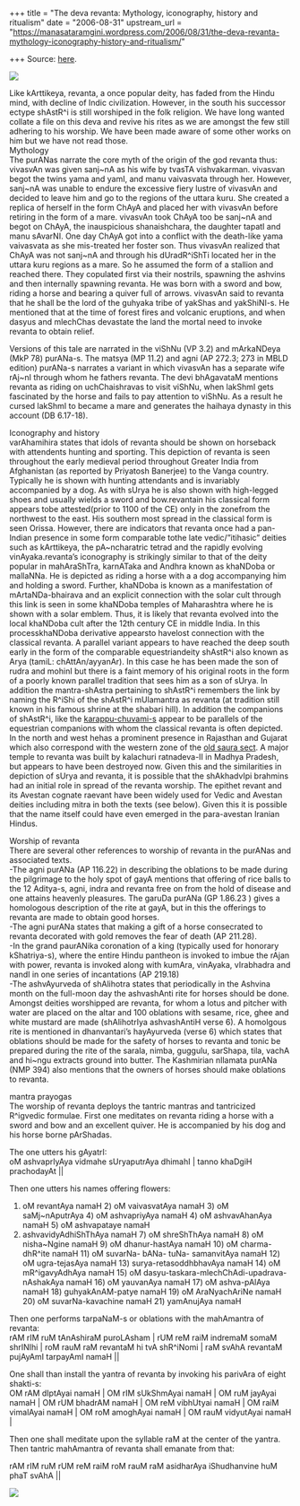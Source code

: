 +++
title = "The deva revanta: Mythology, iconography, history and ritualism"
date = "2006-08-31"
upstream_url = "https://manasataramgini.wordpress.com/2006/08/31/the-deva-revanta-mythology-iconography-history-and-ritualism/"

+++
Source: [here](https://manasataramgini.wordpress.com/2006/08/31/the-deva-revanta-mythology-iconography-history-and-ritualism/).



[![](https://i0.wp.com/photos1.blogger.com/blogger/2010/410/320/revanta.jpg)](http://photos1.blogger.com/blogger/2010/410/1600/revanta.jpg)

Like kArttikeya, revanta, a once popular deity, has faded from the Hindu
mind, with decline of Indic civilization. However, in the south his
successor ectype shAstR^i is still worshiped in the folk religion. We
have long wanted collate a file on this deva and revive his rites as we
are amongst the few still adhering to his worship. We have been made
aware of some other works on him but we have not read those.  
Mythology  
The purANas narrate the core myth of the origin of the god revanta
thus:  
vivasvAn was given sanj\~nA as his wife by tvasTA vishvakarman. vivasvan
begot the twins yama and yamI, and manu vaivasvata through her. However,
sanj\~nA was unable to endure the excessive fiery lustre of vivasvAn and
decided to leave him and go to the regions of the uttara kuru. She
created a replica of herself in the form ChAyA and placed her with
vivasvAn before retiring in the form of a mare. vivasvAn took ChAyA too
be sanj\~nA and begot on ChAyA, the inauspicious shanaishchara, the
daughter tapatI and manu sAvarNI. One day ChAyA got into a conflict with
the death-like yama vaivasvata as she mis-treated her foster son. Thus
vivasvAn realized that ChAyA was not sanj\~nA and through his
dUradR^iShTi located her in the uttara kuru regions as a mare. So he
assumed the form of a stallion and reached there. They copulated first
via their nostrils, spawning the ashvins and then internally spawning
revanta. He was born with a sword and bow, riding a horse and bearing a
quiver full of arrows. vivasvAn said to revanta that he shall be the
lord of the guhyaka tribe of yakShas and yakShiNI-s. He mentioned that
at the time of forest fires and volcanic eruptions, and when dasyus and
mlechChas devastate the land the mortal need to invoke revanta to obtain
relief.

Versions of this tale are narrated in the viShNu (VP 3.2) and mArkaNDeya
(MkP 78) purANa-s. The matsya (MP 11.2) and agni (AP 272.3; 273 in MBLD
edition) purANa-s narrates a variant in which vivasvAn has a separate
wife rAj\~nI through whom he fathers revanta. The devi bhAgavataM
mentions revanta as riding on uchChaishravas to visit viShNu, when
lakShmI gets fascinated by the horse and fails to pay attention to
viShNu. As a result he cursed lakShmI to became a mare and generates the
haihaya dynasty in this account (DB 6.17-18).

Iconography and history  
varAhamihira states that idols of revanta should be shown on horseback
with attendents hunting and sporting. This depiction of revanta is seen
throughout the early medieval period throughout Greater India from
Afghanistan (as reported by Priyatosh Banerjee) to the Vanga country.
Typically he is shown with hunting attendants and is invariably
accompanied by a dog. As with sUrya he is also shown with high-legged
shoes and usually wields a sword and bow.revantain his classical form
appears tobe attested(prior to 1100 of the CE) only in the zonefrom
the northwest to the east. His southern most spread in the classical
form is seen Orissa. However, there are indicators that revanta once had
a pan-Indian presence in some form comparable tothe late
vedic/”itihasic” deities such as kArttikeya, the pA\~ncharatric tetrad
and the rapidly evolving vinAyaka.revanta’s iconography is strikingly
similar to that of the deity popular in mahAraShTra, karnATaka and
Andhra known as khaNDoba or mallaNNa. He is depicted as riding a horse
with a a dog accompanying him and holding a sword. Further, khaNDoba is
known as a manifestation of mArtaNDa-bhairava and an explicit connection
with the solar cult through this link is seen in some khaNDoba temples
of Maharashtra where he is shown with a solar emblem. Thus, it is likely
that revanta evolved into the local khaNDoba cult after the 12th century
CE in middle India. In this processkhaNDoba derivative appearsto
havelost connection with the classical revanta. A parallel variant
appears to have reached the deep south early in the form of the
comparable equestriandeity shAstR^i also known as Arya (tamiL:
chAttAn/ayyanAr). In this case he has been made the son of rudra and
mohinI but there is a faint memory of his original roots in the form of
a poorly known parallel tradition that sees him as a son of sUrya. In
addition the mantra-shAstra pertaining to shAstR^i remembers the link by
naming the R^iShi of the shAstR^i mUlamantra as revanta (at tradition
still known in his famous shrine at the shabari hill). In addition the
companions of shAstR^i, like the
[karappu-chuvami-s](https://manasataramgini.wordpress.com/2007/06/16/shasta-in-the-dravida-country/ "shAstA in the drAviDa country")
appear to be parallels of the equestrian companions with whom the
classical revanta is often depicted. In the north and west hehas a
prominent presence in Rajasthan and Gujarat which also correspond with
the western zone of the [old saura
sect](https://manasataramgini.wordpress.com/2005/11/21/saura-mata/). A
major temple to revanta was built by kalachuri ratnadeva-II in Madhya
Pradesh, but appears to have been destroyed now. Given this and the
similarities in depiction of sUrya and revanta, it is possible that the
shAkhadvIpi brahmins had an initial role in spread of the revanta
worship. The epithet revant and its Avestan cognate raevant have been
widely used for Vedic and Avestan deities including mitra in both the
texts (see below). Given this it is possible that the name itself could
have even emerged in the para-avestan Iranian Hindus.

Worship of revanta  
There are several other references to worship of revanta in the purANas
and associated texts.  
-The agni purANa (AP 116.22) in describing the oblations to be made
during the pilgrimage to the holy spot of gayA mentions that offering of
rice balls to the 12 Aditya-s, agni, indra and revanta free on from the
hold of disease and one attains heavenly pleasures. The garuDa purANa
(GP 1.86.23 ) gives a homologous description of the rite at gayA, but in
this the offerings to revanta are made to obtain good horses.  
-The agni purANa states that making a gift of a horse consecrated to
revanta decorated with gold removes the fear of death (AP 211.28).  
-In the grand paurANika coronation of a king (typically used for
honorary kShatriya-s), where the entire Hindu pantheon is invoked to
imbue the rAjan with power, revanta is invoked along with kumAra,
vinAyaka, vIrabhadra and nandI in one series of incantations (AP
219.18)  
-The ashvAyurveda of shAlihotra states that periodically in the Ashvina
month on the full-moon day the ashvashAnti rite for horses should be
done. Amongst deities worshipped are revanta, for whom a lotus and
pitcher with water are placed on the altar and 100 oblations with
sesame, rice, ghee and white mustard are made (shAlihotrIya ashvashAntiH
verse 6). A homolgous rite is mentioned in dhanvantari’s hayAyurveda
(verse 6) which states that oblations should be made for the safety of
horses to revanta and tonic be prepared during the rite of the sarala,
nimba, guggulu, sarShapa, tila, vachA and hi\~ngu extracts ground into
butter. The Kashmirian nIlamata purANa (NMP 394) also mentions that the
owners of horses should make oblations to revanta.

mantra prayogas  
The worship of revanta deploys the tantric mantras and tantricized
R^igvedic formulae. First one meditates on revanta riding a horse with a
sword and bow and an excellent quiver. He is accompanied by his dog and
his horse borne pArShadas.

The one utters his gAyatrI:  
oM ashvaprIyAya vidmahe sUryaputrAya dhimahI \| tanno khaDgiH
prachodayAt \|\|

Then one utters his names offering flowers:  
1) oM revantAya namaH 2) oM vaivasvatAya namaH 3) oM saMj\~nAputrAya 4)
oM ashvapriyAya namaH 4) oM ashvavAhanAya namaH 5) oM ashvapataye namaH
6) ashvavidyAdhiShThAya namaH 7) oM shreShThAya namaH 8) oM nisha\~Ngine
namaH 9) oM dhanur-hastAya namaH 10) oM charma-dhR^ite namaH 11) oM
suvarNa- bANa- tuNa- samanvitAya namaH 12) oM ugra-tejasAya namaH 13)
surya-retasoddhbhavAya namaH 14) oM mR^igavyAdhAya namaH 15) oM
dasyu-taskara-mlechChAdi-upadrava- nAshakAya namaH 16) oM yauvanAya
namaH 17) oM ashva-pAlAya namaH 18) guhyakAnAM-patye namaH 19) oM
AraNyachAriNe namaH 20) oM suvarNa-kavachine namaH 21) yamAnujAya namaH

Then one performs tarpaNaM-s or oblations with the mahAmantra of
revanta:  
rAM rIM ruM tAnAshiraM puroLAsham \| rUM reM raiM indremaM somaM
shrINIhi \| roM rauM raM revantaM hi tvA shR^iNomi \| raM svAhA revantaM
pujAyAmI tarpayAmI namaH \|\|

One shall than install the yantra of revanta by invoking his parivAra of
eight shakti-s:  
OM rAM dIptAyai namaH \| OM rIM sUkShmAyai namaH \| OM ruM jayAyai namaH
\| OM rUM bhadrAM namaH \| OM reM vibhUtyai namaH \| OM raiM vimalAyai
namaH \| OM roM amoghAyai namaH \| OM rauM vidyutAyai namaH \|

Then one shall meditate upon the syllable raM at the center of the
yantra. Then tantric mahAmantra of revanta shall emanate from that:

rAM rIM ruM rUM reM raiM roM rauM raM asidharAya iShudhanvine huM phaT
svAhA \|\|

[![](https://i2.wp.com/photos1.blogger.com/blogger/2010/410/320/revanta.1.jpg)](http://photos1.blogger.com/blogger/2010/410/1600/revanta.1.jpg)

